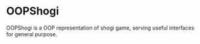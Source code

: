 # OOPShogi
OOPShogi is a OOP representation of shogi game, serving useful interfaces for general purpose.
